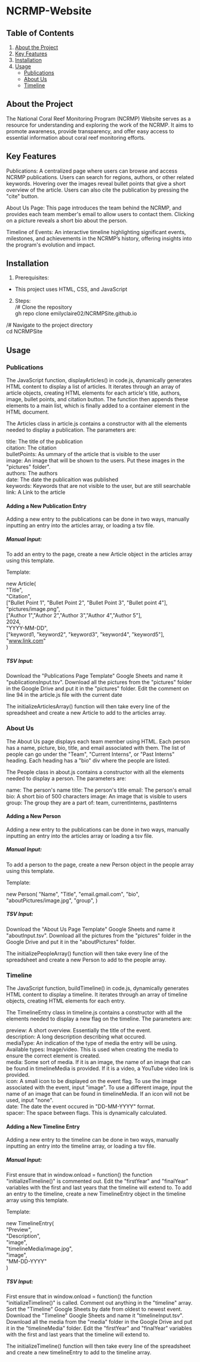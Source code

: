 # NCRMP-Website

## Table of Contents

1. [About the Project](#about-the-project)
2. [Key Features](#key-features)
3. [Installation](#installation)
4. [Usage](#usage)
    - [Publications](#publications)
    - [About Us](#about-us)
    - [Timeline](#timeline)

## About the Project

The National Coral Reef Monitoring Program (NCRMP) Website serves as a resource for understanding and exploring the work of the NCRMP. It aims to promote awareness, provide transparency, and offer easy access to essential information about coral reef monitoring efforts.

## Key Features

Publications: A centralized page where users can browse and access NCRMP publications. Users can search for regions, authors, or other related keywords. Hovering over the images reveal bullet points that give a short overview of the article. Users can also cite the publication by pressing the "cite" button.

About Us Page: This page introduces the team behind the NCRMP, and provides each team member's email to allow users to contact them. Clicking on a picture reveals a short bio about the person.

Timeline of Events: An interactive timeline highlighting significant events, milestones, and achievements in the NCRMP’s history, offering insights into the program's evolution and impact.

## Installation

1. Prerequisites:
- This project uses HTML, CSS, and JavaScript
2. Steps:  
/# Clone the repository  
gh repo clone emilyclaire02/NCRMPSite.github.io

/# Navigate to the project directory  
cd NCRMPSite

## Usage

### Publications

The JavaScript function, displayArticles() in code.js, dynamically generates HTML content to display a list of articles. It iterates through an array of article objects, creating HTML elements for each article's title, authors, image, bullet points, and citation button. The function then appends these elements to a main list, which is finally added to a container element in the HTML document.

The Articles class in article.js contains a constructor with all the elements needed to display a publication. The parameters are: 

title: The title of the publication  
citation: The citation  
bulletPoints: As ummary of the article that is visible to the user  
image: An image that will be shown to the users. Put these images in the "pictures" folder".  
authors: The authors  
date: The date the publicaition was published  
keywords: Keywords that are not visible to the user, but are still searchable  
link: A Link to the article  

#### Adding a New Publication Entry

Adding a new entry to the publications can be done in two ways, manually inputting an entry into the articles array, or loading a tsv file.

##### Manual Input:

To add an entry to the page, create a new Article object in the articles array using this template.

Template:

new Article(  
    "Title",  
    "Citation",  
    ["Bullet Point 1", "Bullet Point 2", "Bullet Point 3", "Bullet point 4"],  
    "pictures/image.png",  
    ["Author 1","Author 2","Author 3","Author 4","Author 5"],  
    2024,  
    "YYYY-MM-DD",  
    ["keyword1, "keyword2", "keyword3", "keyword4", "keyword5"],  
    "www.link.com"  
)  

##### TSV Input:

Download the "Publications Page Template" Google Sheets and name it "publicationsInput.tsv".
Download all the pictures from the "pictures" folder in the Google Drive and put it in the "pictures" folder.
Edit the comment on line 94 in the article.js file with the current date

The initializeArticlesArray() function will then take every line of the spreadsheet and create a new Article to add to the articles array.

### About Us

The About Us page displays each team member using HTML. Each person has a name, picture, bio, title, and email associated with them. The list of people can go under the "Team", "Current Interns", or "Past Interns" heading. Each heading has a "bio" div where the people are listed. 

The People class in about.js contains a constructor with all the elements needed to display a person. The parameters are: 

name: The person's name
title: The person's title
email: The person's email
bio: A short bio of 500 characters
image: An image that is visible to users
group: The group they are a part of: team, currentInterns, pastInterns

#### Adding a New Person

Adding a new entry to the publications can be done in two ways, manually inputting an entry into the articles array or loading a tsv file.

##### Manual Input:

To add a person to the page, create a new Person object in the people array using this template.

Template:

new Person(
    "Name",
    "Title",
    "email.gmail.com",
    "bio",
    "aboutPictures/image.jpg",
    "group",
)

##### TSV Input:

Download the "About Us Page Template" Google Sheets and name it "aboutInput.tsv".
Download all the pictures from the "pictures" folder in the Google Drive and put it in the "aboutPictures" folder.

The initializePeopleArray() function will then take every line of the spreadsheet and create a new Person to add to the people array.

### Timeline 

The JavaScript function, buildTimeline() in code.js, dynamically generates HTML content to display a timeline. It iterates through an array of timeline objects, creating HTML elements for each entry.

The TimelineEntry class in timeline.js contains a constructor with all the elements needed to display a new flag on the timeline. The parameters are: 

preview: A short overview. Essentially the title of the event.  
description: A long description describing what occured.  
mediaType: An indication of the type of media the entry will be using. Available types: Image/video. This is used when creating the media to ensure the correct element is created.  
media: Some sort of media. If it is an image, the name of an image that can be found in timelineMedia is provided. If it is a video, a YouTube video link is provided.  
icon: A small icon to be displayed on the event flag. To use the image associated with the event, input "image". To use a different image, input the name of an image that can be found in timelineMedia. If an icon will not be used, input "none".  
date: The date the event occured in "DD-MM-YYYY" format.  
spacer: The space between flags. This is dynamically calculated.  

#### Adding a New Timeline Entry

Adding a new entry to the timeline can be done in two ways, manually inputting an entry into the timeline array, or loading a tsv file.

##### Manual Input:

First ensure that in window.onload = function() the function "initializeTimeline()" is commented out.
Edit the "firstYear" and "finalYear" variables with the first and last years that the timeline will extend to.
To add an entry to the timeline, create a new TimelineEntry object in the timeline array using this template.

Template:

new TimelineEntry(  
    "Preview",  
    "Description",  
    "image",  
    "timelineMedia/image.jpg",  
    "image",  
    "MM-DD-YYYY"  
)  

##### TSV Input:

First ensure that in window.onload = function() the function "initializeTimeline()" is called. Comment out anything in the "timeline" array.
Sort the "Timeline" Google Sheets by date from oldest to newest event. 
Download the "Timeline" Google Sheets and name it "timelineInput.tsv".
Download all the media from the "media" folder in the Google Drive and put it in the "timelineMedia" folder.
Edit the "firstYear" and "finalYear" variables with the first and last years that the timeline will extend to.

The initializeTimeline() function will then take every line of the spreadsheet and create a new timelineEntry to add to the timeline array.